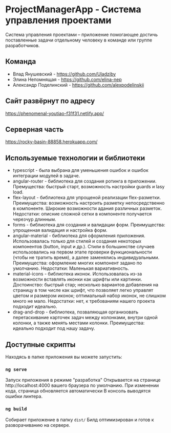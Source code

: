 # ProjectManagerApp -  Система управления проектами

Система управления проектами – приложение помогающее достичь поставленные задачи отдельному человеку в команде или группе разработчиков.

## Команда
- Влад Янушевский - https://github.com/Uladziby
- Элина Непомнящая - https://github.com/elina-nep
- Александр Поделинский - https://github.com/alexpodelinskii

## Сайт развёрнут по адресу
https://phenomenal-youtiao-f31f31.netlify.app/

## Серверная часть
https://rocky-basin-88858.herokuapp.com/

## Используемые технологии и библиотеки
- typescript - была выбрана для уменьшения ошибок и ошибок интеграции модулей в задаче.
- angular-router - библиотека для создания ротинга в приложении. Премущества: быстрый старт, возможность настройки guards и lasy load. 
- flex-layout - библиотека для упрощеной реализации flex-разметки. Преимущества: возможность настроить разметку непосредственно в компоненте. Широкие возможности адания различных разметок. Недостатки: описние сложной сетки в компоненте получается черезчур длинным.
- forms - библиотека для создания и валидации форм. Преимущества: упрощенная валидация и настройка форм.
- angular-material - библиотека для оформления приложения. Использовалась только для стилей и создания некоторых компонентов (button, input и др.). Стили в большинстве случаев использовались на первом этапе проверки функциональности (чтобы не тратить время), а далее заменялись индивидуальными. Преимущества: оформление многих компонент задано по умолчанию. Недостатки: Маленькая вариативность.
- material-icons - библиотека иконок. Использовалась из-за возможности вставлять иконки как шрифты или картинки. Достоинство: быстрый стар; несколько вариантов добавления на страницу в том числе как шрифт, что позволяет легко управлят цветом и размером иконок; оптимальный набор иконок, не слишком много не мало. Недостатки: нет, к требованиям нашего проекта подходит идеально.
- drag-and-drop - библиотека, позваляющая организовать перетаскивание карточек задач между колонками, внутри одной колонки, а также менять местами колонки. Преимущества: идеально подходит под нашу задачу.

## Доступные скрипты
Находясь в папке приложения вы можете запустить:

### `ng serve`
Запуск приложения в режиме "разработка" Открывается на странице http://localhost:4000 вашего браузера по умолчанию.
При изменении кода, страница обновляется автоматически В консоль выводятся ошибки линтера.

### `ng build`
Собирает приложение в папку `dist/`
Билд оптимизирован и готов к разворачиванию на сервере.
